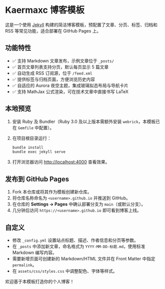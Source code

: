 # Kaermaxc 博客模板

这是一个使用 [Jekyll](https://jekyllrb.com/) 构建的简洁博客模板，预配置了文章、分页、标签、归档和 RSS 等常见功能，适合部署在 GitHub Pages 上。

## 功能特性

- ✅ 支持 Markdown 文章发布，示例文章位于 `_posts/`
- ✅ 首页文章列表支持分页，默认每页显示 5 篇文章
- ✅ 自动生成 RSS 订阅源，位于 `/feed.xml`
- ✅ 提供标签与归档页面，方便浏览历史内容
- ✅ 自适应的 Aurora 夜空主题，集成玻璃拟态布局与导航卡片
- ✅ 支持 MathJax 公式渲染，可在技术文章中直接书写 LaTeX

## 本地预览

1. 安装 Ruby 及 Bundler（Ruby 3.0 及以上版本需额外安装 `webrick`，本模板已在 `Gemfile` 中配置）。
2. 在项目根目录运行：

   ```bash
   bundle install
   bundle exec jekyll serve
   ```

3. 打开浏览器访问 <http://localhost:4000> 查看效果。

## 发布到 GitHub Pages

1. Fork 本仓库或将其作为模板创建新仓库。
2. 将仓库名称命名为 `<username>.github.io` 并推送到 GitHub。
3. 在仓库的 **Settings → Pages** 中确认部署分支为 `main`（或默认分支）。
4. 几分钟后访问 `https://<username>.github.io` 即可看到博客上线。

## 自定义

- 修改 `_config.yml` 设置站点标题、描述、作者信息和分页等参数。
- 在 `_posts` 中添加新文章，命名格式为 `YYYY-MM-DD-标题.md`，使用标准 Markdown 编写内容。
- 需要新增页面可创建新的 Markdown/HTML 文件并在 Front Matter 中指定 `permalink`。
- 在 `assets/css/styles.css` 中调整配色、字体等样式。

欢迎基于本模板打造你的个人博客！
